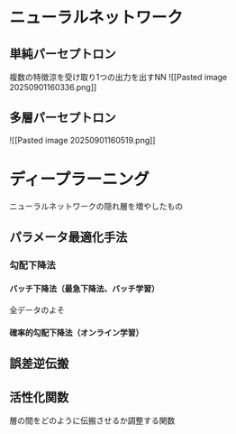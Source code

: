 # ニューラルネットワーク
## 単純パーセプトロン
複数の特徴涼を受け取り1つの出力を出すNN
![[Pasted image 20250901160336.png]]
## 多層パーセプトロン
![[Pasted image 20250901160519.png]]
# ディープラーニング
ニューラルネットワークの隠れ層を増やしたもの
## パラメータ最適化手法
### 勾配下降法
#### バッチ下降法（最急下降法、バッチ学習）
全データのよそ

#### 確率的勾配下降法（オンライン学習）

## 
## 誤差逆伝搬

## 活性化関数
層の間をどのように伝搬させるか調整する関数
### 



